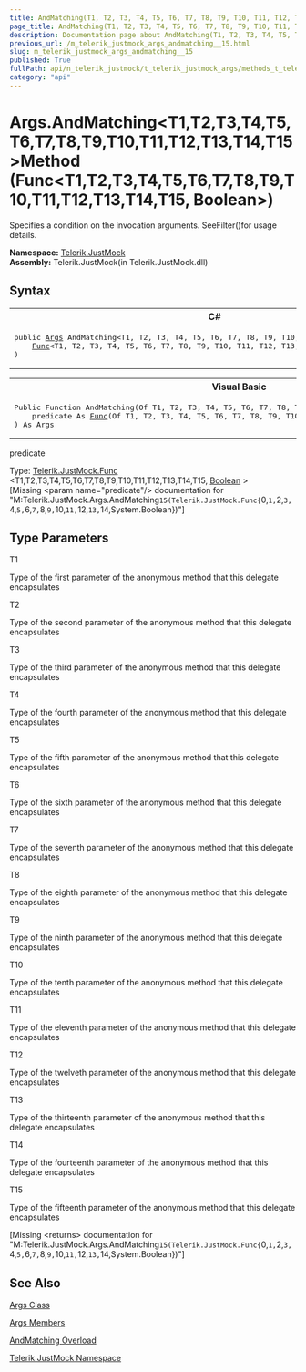 ```yaml
---
title: AndMatching(T1, T2, T3, T4, T5, T6, T7, T8, T9, T10, T11, T12, T13, T14, T15) Method (Func(T1, T2, T3, T4, T5, T6, T7, T8, T9, T10, T11, T12, T13, T14, T15, Boolean))
page_title: AndMatching(T1, T2, T3, T4, T5, T6, T7, T8, T9, T10, T11, T12, T13, T14, T15) Method (Func(T1, T2, T3, T4, T5, T6, T7, T8, T9, T10, T11, T12, T13, T14, T15, Boolean)) | JustMock Documentation
description: Documentation page about AndMatching(T1, T2, T3, T4, T5, T6, T7, T8, T9, T10, T11, T12, T13, T14, T15) Method (Func(T1, T2, T3, T4, T5, T6, T7, T8, T9, T10, T11, T12, T13, T14, T15, Boolean)).
previous_url: /m_telerik_justmock_args_andmatching__15.html
slug: m_telerik_justmock_args_andmatching__15
published: True
fullPath: api/n_telerik_justmock/t_telerik_justmock_args/methods_t_telerik_justmock_args/overload_telerik_justmock_args_andmatching/m_telerik_justmock_args_andmatching__15
category: "api"
---
```


# Args.AndMatching&lt;T1,T2,T3,T4,T5,T6,T7,T8,T9,T10,T11,T12,T13,T14,T15&gt;Method (Func&lt;T1,T2,T3,T4,T5,T6,T7,T8,T9,T10,T11,T12,T13,T14,T15, Boolean&gt;)



Specifies a condition on the invocation arguments. SeeFilter()for usage details.


 **Namespace:**  [Telerik.JustMock](n_telerik_justmock) <br> **Assembly:** Telerik.JustMock(in Telerik.JustMock.dll)
## Syntax


<div id="syntaxCodeBlocks" class="code"><span codeLanguage="CSharp"><table><tr><th>C#</th></tr><tr><td><pre xml:space="preserve"><span class="keyword">public</span> <a href="T_Telerik_JustMock_Args.html">Args</a> <span class="identifier">AndMatching</span>&lt;T1, T2, T3, T4, T5, T6, T7, T8, T9, T10, T11, T12, T13, T14, T15&gt;(
	<a href="T_Telerik_JustMock_Func_16.html">Func</a>&lt;T1, T2, T3, T4, T5, T6, T7, T8, T9, T10, T11, T12, T13, T14, T15, <a href="https://msdn2.microsoft.com/en-us/library/a28wyd50" target="_blank">bool</a>&gt; <span class="parameter">predicate</span>
)
</pre></td></tr></table></span><span codeLanguage="VisualBasicDeclaration"><table><tr><th>Visual Basic</th></tr><tr><td><pre xml:space="preserve"><span class="keyword">Public</span> <span class="keyword">Function</span> <span class="identifier">AndMatching</span>(<span class="keyword">Of</span> T1, T2, T3, T4, T5, T6, T7, T8, T9, T10, T11, T12, T13, T14, T15) ( _
	<span class="parameter">predicate</span> <span class="keyword">As</span> <a href="T_Telerik_JustMock_Func_16.html">Func</a>(<span class="keyword">Of</span> T1, T2, T3, T4, T5, T6, T7, T8, T9, T10, T11, T12, T13, T14, T15, <a href="https://msdn2.microsoft.com/en-us/library/a28wyd50" target="_blank">Boolean</a>) _
) <span class="keyword">As</span> <a href="T_Telerik_JustMock_Args.html">Args</a></pre></td></tr></table></span></div>



predicate<br>


Type: [Telerik.JustMock.Func](t_telerik_justmock_func_16) &lt;T1,T2,T3,T4,T5,T6,T7,T8,T9,T10,T11,T12,T13,T14,T15, [Boolean](a28wyd50) &gt;<br>
[Missing &lt;param name="predicate"/&gt; documentation for "M:Telerik.JustMock.Args.AndMatching``15(Telerik.JustMock.Func{``0,``1,``2,``3,``4,``5,``6,``7,``8,``9,``10,``11,``12,``13,``14,System.Boolean})"]




## Type Parameters




T1<br>


Type of the first parameter of the anonymous method that this delegate encapsulates

T2<br>


Type of the second parameter of the anonymous method that this delegate encapsulates

T3<br>


Type of the third parameter of the anonymous method that this delegate encapsulates

T4<br>


Type of the fourth parameter of the anonymous method that this delegate encapsulates

T5<br>


Type of the fifth parameter of the anonymous method that this delegate encapsulates

T6<br>


Type of the sixth parameter of the anonymous method that this delegate encapsulates

T7<br>


Type of the seventh parameter of the anonymous method that this delegate encapsulates

T8<br>


Type of the eighth parameter of the anonymous method that this delegate encapsulates

T9<br>


Type of the ninth parameter of the anonymous method that this delegate encapsulates

T10<br>


Type of the tenth parameter of the anonymous method that this delegate encapsulates

T11<br>


Type of the eleventh parameter of the anonymous method that this delegate encapsulates

T12<br>


Type of the twelveth parameter of the anonymous method that this delegate encapsulates

T13<br>


Type of the thirteenth parameter of the anonymous method that this delegate encapsulates

T14<br>


Type of the fourteenth parameter of the anonymous method that this delegate encapsulates

T15<br>


Type of the fifteenth parameter of the anonymous method that this delegate encapsulates



[Missing &lt;returns&gt; documentation for "M:Telerik.JustMock.Args.AndMatching``15(Telerik.JustMock.Func{``0,``1,``2,``3,``4,``5,``6,``7,``8,``9,``10,``11,``12,``13,``14,System.Boolean})"]


## See Also



 [Args Class](t_telerik_justmock_args) 

 [Args Members](allmembers_t_telerik_justmock_args) 

 [AndMatching Overload](overload_telerik_justmock_args_andmatching) 

 [Telerik.JustMock Namespace](n_telerik_justmock) 



